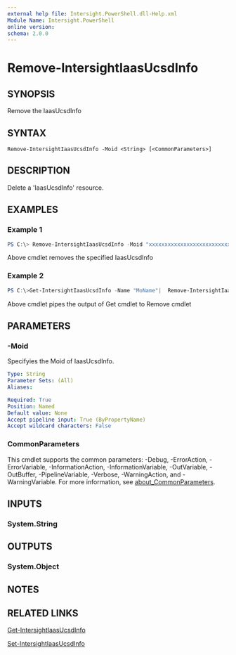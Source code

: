 ```yaml
---
external help file: Intersight.PowerShell.dll-Help.xml
Module Name: Intersight.PowerShell
online version:
schema: 2.0.0
---
```


# Remove-IntersightIaasUcsdInfo

## SYNOPSIS
Remove the IaasUcsdInfo

## SYNTAX

```
Remove-IntersightIaasUcsdInfo -Moid <String> [<CommonParameters>]
```

## DESCRIPTION
Delete a &apos;IaasUcsdInfo&apos; resource.

## EXAMPLES

### Example 1
```powershell
PS C:\> Remove-IntersightIaasUcsdInfo -Moid "xxxxxxxxxxxxxxxxxxxxxxxxxxx"
```
Above cmdlet removes the specified IaasUcsdInfo 

### Example 2
```powershell
PS C:\>Get-IntersightIaasUcsdInfo -Name "MoName"|  Remove-IntersightIaasUcsdInfo
```
Above cmdlet pipes the output of Get cmdlet to Remove cmdlet

## PARAMETERS

### -Moid
Specifyies the Moid of IaasUcsdInfo.

```yaml
Type: String
Parameter Sets: (All)
Aliases:

Required: True
Position: Named
Default value: None
Accept pipeline input: True (ByPropertyName)
Accept wildcard characters: False
```

### CommonParameters
This cmdlet supports the common parameters: -Debug, -ErrorAction, -ErrorVariable, -InformationAction, -InformationVariable, -OutVariable, -OutBuffer, -PipelineVariable, -Verbose, -WarningAction, and -WarningVariable. For more information, see [about_CommonParameters](http://go.microsoft.com/fwlink/?LinkID=113216).

## INPUTS

### System.String

## OUTPUTS

### System.Object
## NOTES

## RELATED LINKS

[Get-IntersightIaasUcsdInfo](./Get-IntersightIaasUcsdInfo.md)

[Set-IntersightIaasUcsdInfo](./Set-IntersightIaasUcsdInfo.md)


